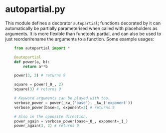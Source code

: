 # autopartial.py

This module defines a decorator `autopartial`; functions decorated by it can
automatically be partially parameterised when called with placeholders as
arguments. It is more flexible than functools.partial, and can also be used to
just reorder/rename the arguments to a function. Some example usages:

```python
    from autopartial import *

    @autopartial
    def power(a, b):
        return a**b

    power(3, 2) # returns 9

    square = power(_0_, 2)
    square(3) # returns 9

    # Keyword arguments can be played with too.
    verbose_power = power(_kw_('base'), _kw_('exponent'))
    verbose_power(base=3, exponent=2) # returns 9

    # Also in the opposite direction.
    power_again = verbose_power(base=_0_, exponent=_1_)
    power_again(3, 2) # returns 9
```
